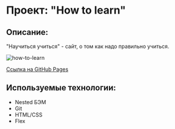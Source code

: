 # Проект: "How to learn"

## Описание: 

"Научиться учиться" - сайт, о том как надо правильно учиться.

![how-to-learn](https://user-images.githubusercontent.com/107764041/201490265-b04c295e-25e0-4911-8b85-2fb156234529.png)

[Ссылка на GitHub Pages](https://qann1st.github.io/how-to-learn/)

## Используемые технологии: 

* Nested БЭМ
* Git 
* HTML/CSS
* Flex


